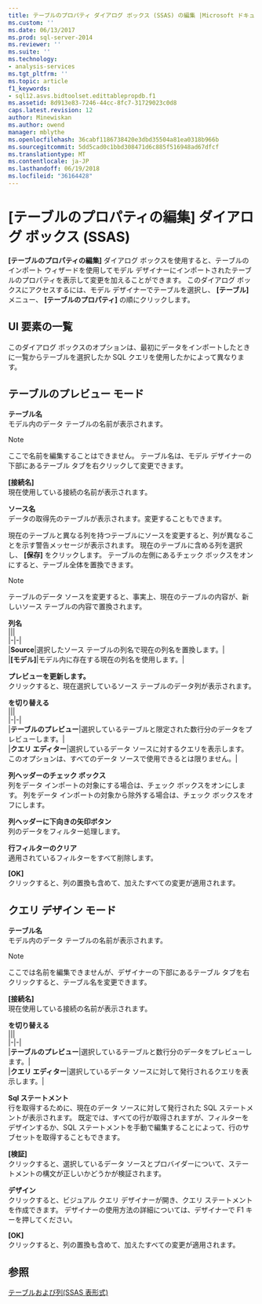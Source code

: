 ```yaml
---
title: テーブルのプロパティ ダイアログ ボックス (SSAS) の編集 |Microsoft ドキュメント
ms.custom: ''
ms.date: 06/13/2017
ms.prod: sql-server-2014
ms.reviewer: ''
ms.suite: ''
ms.technology:
- analysis-services
ms.tgt_pltfrm: ''
ms.topic: article
f1_keywords:
- sql12.asvs.bidtoolset.edittablepropdb.f1
ms.assetid: 8d913e83-7246-44cc-8fc7-31729023c0d8
caps.latest.revision: 12
author: Minewiskan
ms.author: owend
manager: mblythe
ms.openlocfilehash: 36cabf1186738420e3dbd35504a81ea0318b966b
ms.sourcegitcommit: 5dd5cad0c1bbd308471d6c885f516948ad67dfcf
ms.translationtype: MT
ms.contentlocale: ja-JP
ms.lasthandoff: 06/19/2018
ms.locfileid: "36164428"
---
```

# <a name="edit-table-properties-dialog-box-ssas"></a>[テーブルのプロパティの編集] ダイアログ ボックス (SSAS)
  **[テーブルのプロパティの編集]** ダイアログ ボックスを使用すると、テーブルのインポート ウィザードを使用してモデル デザイナーにインポートされたテーブルのプロパティを表示して変更を加えることができます。 このダイアログ ボックスにアクセスするには、モデル デザイナーでテーブルを選択し、 **[テーブル]** メニュー、 **[テーブルのプロパティ]** の順にクリックします。  
  
## <a name="uielement-list"></a>UI 要素の一覧  
 このダイアログ ボックスのオプションは、最初にデータをインポートしたときに一覧からテーブルを選択したか SQL クエリを使用したかによって異なります。  
  
## <a name="table-preview-mode"></a>テーブルのプレビュー モード  
 **テーブル名**  
 モデル内のデータ テーブルの名前が表示されます。  
  
> [!NOTE]  
>  ここで名前を編集することはできません。 テーブル名は、モデル デザイナーの下部にあるテーブル タブを右クリックして変更できます。  
  
 **[接続名]**  
 現在使用している接続の名前が表示されます。  
  
 **ソース名**  
 データの取得先のテーブルが表示されます。変更することもできます。  
  
 現在のテーブルと異なる列を持つテーブルにソースを変更すると、列が異なることを示す警告メッセージが表示されます。 現在のテーブルに含める列を選択し、 **[保存]** をクリックします。 テーブルの左側にあるチェック ボックスをオンにすると、テーブル全体を置換できます。  
  
> [!NOTE]  
>  テーブルのデータ ソースを変更すると、事実上、現在のテーブルの内容が、新しいソース テーブルの内容で置換されます。  
  
 **列名**  
 |||  
|-|-|  
|**Source**|選択したソース テーブルの列名で現在の列名を置換します。|  
|**[モデル]**|モデル内に存在する現在の列名を使用します。|  
  
 **プレビューを更新します。**  
 クリックすると、現在選択しているソース テーブルのデータ列が表示されます。  
  
 **を切り替える**  
 |||  
|-|-|  
|**テーブルのプレビュー**|選択しているテーブルと限定された数行分のデータをプレビューします。|  
|**クエリ エディター**|選択しているデータ ソースに対するクエリを表示します。 このオプションは、すべてのデータ ソースで使用できるとは限りません。|  
  
 **列ヘッダーのチェック ボックス**  
 列をデータ インポートの対象にする場合は、チェック ボックスをオンにします。 列をデータ インポートの対象から除外する場合は、チェック ボックスをオフにします。  
  
 **列ヘッダーに下向きの矢印ボタン**  
 列のデータをフィルター処理します。  
  
 **行フィルターのクリア**  
 適用されているフィルターをすべて削除します。  
  
 **[OK]**  
 クリックすると、列の置換も含めて、加えたすべての変更が適用されます。  
  
## <a name="query-design-mode"></a>クエリ デザイン モード  
 **テーブル名**  
 モデル内のデータ テーブルの名前が表示されます。  
  
> [!NOTE]  
>  ここでは名前を編集できませんが、デザイナーの下部にあるテーブル タブを右クリックすると、テーブル名を変更できます。  
  
 **[接続名]**  
 現在使用している接続の名前が表示されます。  
  
 **を切り替える**  
 |||  
|-|-|  
|**テーブルのプレビュー**|選択しているテーブルと数行分のデータをプレビューします。|  
|**クエリ エディター**|選択しているデータ ソースに対して発行されるクエリを表示します。|  
  
 **Sql ステートメント**  
 行を取得するために、現在のデータ ソースに対して発行された SQL ステートメントが表示されます。 既定では、すべての行が取得されますが、フィルターをデザインするか、SQL ステートメントを手動で編集することによって、行のサブセットを取得することもできます。  
  
 **[検証]**  
 クリックすると、選択しているデータ ソースとプロバイダーについて、ステートメントの構文が正しいかどうかが検証されます。  
  
 **デザイン**  
 クリックすると、ビジュアル クエリ デザイナーが開き、クエリ ステートメントを作成できます。 デザイナーの使用方法の詳細については、デザイナーで F1 キーを押してください。  
  
 **[OK]**  
 クリックすると、列の置換も含めて、加えたすべての変更が適用されます。  
  
## <a name="see-also"></a>参照  
 [テーブルおよび列&#40;SSAS 表形式&#41;](tabular-models/tables-and-columns-ssas-tabular.md)  
  
  